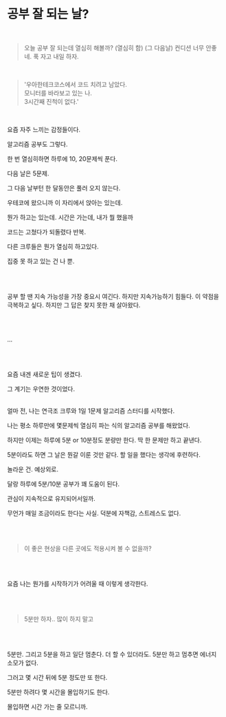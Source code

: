# 공부 잘 되는 날?

<br>  

>오늘 공부 잘 되는데 열심히 해볼까? (열심히 함)
>(그 다음날) 컨디션 너무 안좋네.
>푹 자고 내일 하자. 

<br>

>'우아한테크코스에서 코드 치려고 남았다.   
모니터를 바라보고 있는 나.   
3시간째 진척이 없다.' 

<br>

요즘 자주 느끼는 감정들이다.

알고리즘 공부도 그렇다.

한 번 열심히하면 하루에 10, 20문제씩 푼다.  

다음 날은 5문제.

그 다음 날부턴 한 달동안은 풀러 오지 않는다.
  <br>
  
우테코에 왔으니까 이 자리에서 앉아는 있는데.

뭔가 하고는 있는데. 시간은 가는데, 내가 뭘 했을까 

코드는 고쳤다가 되돌렸다 반복.  

다른 크루들은 뭔가 열심히 하고있다.   

집중 못 하고 있는 건 나 뿐.

<br>  

<br>
  
공부 할 땐 지속 가능성을 가장 중요시 여긴다. 하지만 지속가능하기 힘들다. 
이 약점을 극복하고 싶다. 하지만 그 답은 찾지 못한 채 살아왔다.

<br>

<br>

...  
<br>

<br>

요즘 내겐 새로운 팁이 생겼다.   

그 계기는 우연한 것이었다.  

<br>
얼마 전, 나는 연극조 크루와 1일 1문제 알고리즘 스터디를 시작했다.  

나는 평소 하루만에 몇문제씩 열심히 파는 식의 알고리즘 공부를 해왔었다.  

하지만 이제는 하루에 5분 or 10분정도 분량만 한다. 딱 한 문제만 하고 끝낸다.    

5분이라도 하면 그 날은 뭔갈 이룬 것만 같다. 할 일을 했다는 생각에 후련하다.

놀라운 건. 예상외로.  

달랑 하루에 5분/10분 공부가 꽤 도움이 된다.  

관심이 지속적으로 유지되어서일까.  

무언가 매일 조금이라도 한다는 사실. 덕분에 자책감, 스트레스도 없다.  

<br>  
<br>

> 이 좋은 현상을 다른 곳에도 적용시켜 볼 수 없을까?  

<br>
<br>

요즘 나는 뭔가를 시작하기가 어려울 때 이렇게 생각한다.   
  
<br>
<br>

> 5분만 하자.. 많이 하지 말고  

<br>
<br>

5분만. 그리고 5분을 하고 일단 멈춘다. 더 할 수 있더라도. 5분만 하고 멈추면 에너지 소모가 없다.  

그러고 몇 시간 뒤에 5분 정도만 또 한다.  

5분만 하려다 몇 시간을 몰입하기도 한다.  

몰입하면 시간 가는 줄 모르니까.
